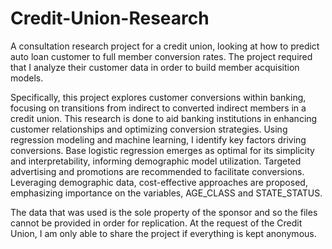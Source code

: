 # Credit-Union-Research
A consultation research project for a credit union, looking at how to predict auto loan customer to full member conversion rates. The project required that I analyze their customer data in order to build member acquisition models.

Specifically, this project explores customer conversions within banking, focusing on transitions from indirect to converted indirect members in a credit union. This research is done to aid banking institutions in enhancing customer relationships and optimizing conversion strategies. Using regression modeling and machine learning, I identify key factors driving conversions. Base logistic regression emerges as optimal for its simplicity and interpretability, informing demographic model utilization. Targeted advertising and promotions are recommended to facilitate conversions. Leveraging demographic data, cost-effective approaches are proposed, emphasizing importance on the variables, AGE_CLASS and STATE_STATUS.

The data that was used is the sole property of the sponsor and so the files cannot be provided in order for replication. At the request of the Credit Union, I am only able to share the project if everything is kept anonymous.
